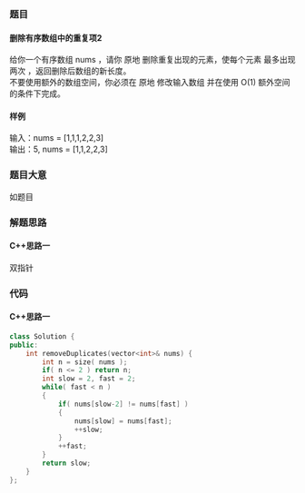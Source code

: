 ### 题目
#### 删除有序数组中的重复项2
给你一个有序数组 nums ，请你 原地 删除重复出现的元素，使每个元素 最多出现两次 ，返回删除后数组的新长度。  
不要使用额外的数组空间，你必须在 原地 修改输入数组 并在使用 O(1) 额外空间的条件下完成。
#### 样例
输入：nums = [1,1,1,2,2,3]  
输出：5, nums = [1,1,2,2,3]
### 题目大意
如题目
### 解题思路
#### C++思路一
双指针
### 代码
#### C++思路一
```C++
class Solution {
public:
    int removeDuplicates(vector<int>& nums) {
        int n = size( nums );
        if( n <= 2 ) return n;
        int slow = 2, fast = 2;
        while( fast < n )
        {
            if( nums[slow-2] != nums[fast] )
            {
                nums[slow] = nums[fast];
                ++slow;
            }
            ++fast;
        }
        return slow;
    }
};
```